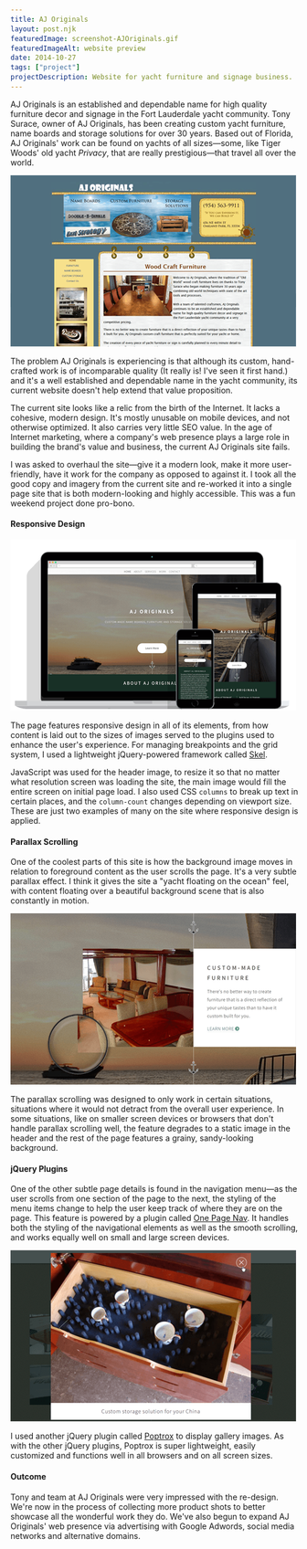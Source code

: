 ```yaml
---
title: AJ Originals
layout: post.njk
featuredImage: screenshot-AJOriginals.gif
featuredImageAlt: website preview
date: 2014-10-27
tags: ["project"]
projectDescription: Website for yacht furniture and signage business.
---
```


AJ Originals is an established and dependable name for high quality furniture decor and signage in the Fort Lauderdale
yacht community. Tony Surace, owner of AJ Originals, has been creating custom yacht furniture, name boards and storage
solutions for over 30 years. Based out of Florida, AJ Originals' work can be found on yachts of all sizes&mdash;some,
like Tiger Woods' old yacht <i>Privacy</i>, that are really prestigious&mdash;that travel all over the world.

<div class="text-center"><img class="mw-100 mb-4 shadow border" src="highlight-AJOriginals-001.png" alt="Current site highlight"></div>

The problem AJ Originals is experiencing is that although its custom, hand-crafted work is of incomparable quality (It
really is! I've seen it first hand.) and it's a well established and dependable name in the yacht community, its current
website doesn't help extend that value proposition.

The current site looks like a relic from the birth of the Internet. It lacks a cohesive, modern design. It's mostly
unusable on mobile devices, and not otherwise optimized. It also carries very little SEO value. In the age of Internet
marketing, where a company's web presence plays a large role in building the brand's value and business, the current AJ
Originals site fails.

I was asked to overhaul the site&mdash;give it a modern look, make it more user-friendly, have it work for the company
as opposed to against it. I took all the good copy and imagery from the current site and re-worked it into a single page
site that is both modern-looking and highly accessible. This was a fun weekend project done pro-bono.

<h4 class="mt-5 mb-3">Responsive Design</h4>

<div class="text-center"><img class="mw-100 mb-4" src="highlight-AJOriginals-003.png" alt="Responsive design highlight"></div>

The page features responsive design in all of its elements, from how content is laid out to the sizes of images served
to the plugins used to enhance the user's experience. For managing breakpoints and the grid system, I used a lightweight
jQuery-powered framework called <a href="http://getskel.com/" target="_blank" title="View Skel site">Skel</a>.

JavaScript was used for the header image, to resize it so that no matter what resolution screen was loading the site,
the main image would fill the entire screen on initial page load. I also used CSS <code>columns</code> to break up text
in certain places, and the <code>column-count</code> changes depending on viewport size. These are just two examples of
many on the site where responsive design is applied.

<h4 class="mt-5 mb-3">Parallax Scrolling</h4>

One of the coolest parts of this site is how the background image moves in relation to foreground content as the user
scrolls the page. It's a very subtle parallax effect. I think it gives the site a "yacht floating on the ocean" feel,
with content floating over a beautiful background scene that is also constantly in motion.

<div class="text-center"><img class="mw-100 mb-4 shadow border" src="highlight-AJOriginals-002.png" alt="Parallax scrolling highlight"></div>

The parallax scrolling was designed to only work in certain situations, situations where it would not detract from the
overall user experience. In some situations, like on smaller screen devices or browsers that don't handle parallax
scrolling well, the feature degrades to a static image in the header and the rest of the page features a grainy,
sandy-looking background.

<h4 class="mt-5 mb-3">jQuery Plugins</h4>

One of the other subtle page details is found in the navigation menu&mdash;as the user scrolls from one section of the
page to the next, the styling of the menu items change to help the user keep track of where they are on the page. This
feature is powered by a plugin
called <a href="https://github.com/davist11/jQuery-One-Page-Nav" target="_blank" title="View One Page Nav on GitHub">One
Page Nav</a>. It handles both the styling of the navigational elements as well as the smooth scrolling, and works
equally well on small and large screen devices.

<div class="text-center"><img class="mw-100 mb-4 shadow border" src="highlight-AJOriginals-004.png" alt="Poptrox highlight"></div>

I used another jQuery plugin
called <a href="https://github.com/n33/jquery.poptrox" target="_blank" title="View Poptrox on GitHub">Poptrox</a> to
display gallery images. As with the other jQuery plugins, Poptrox is super lightweight, easily customized and functions
well in all browsers and on all screen sizes.

<h4 class="mt-5 mb-3">Outcome</h4>

Tony and team at AJ Originals were very impressed with the re-design. We're now in the process of collecting more
product shots to better showcase all the wonderful work they do. We've also begun to expand AJ Originals' web presence
via advertising with Google Adwords, social media networks and alternative domains.
